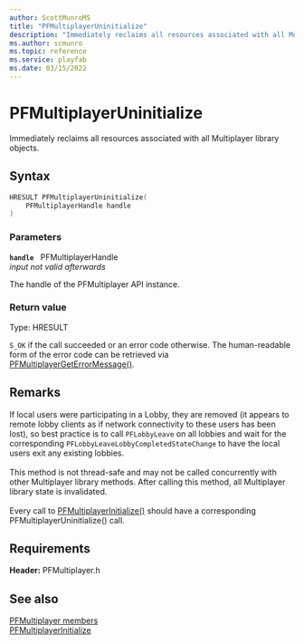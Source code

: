 ```yaml
---
author: ScottMunroMS
title: "PFMultiplayerUninitialize"
description: "Immediately reclaims all resources associated with all Multiplayer library objects."
ms.author: scmunro
ms.topic: reference
ms.service: playfab
ms.date: 03/15/2022
---
```


# PFMultiplayerUninitialize  

Immediately reclaims all resources associated with all Multiplayer library objects.  

## Syntax  
  
```cpp
HRESULT PFMultiplayerUninitialize(  
    PFMultiplayerHandle handle  
)  
```  
  
### Parameters  
  
**`handle`** &nbsp; PFMultiplayerHandle  
*input not valid afterwards*  
  
The handle of the PFMultiplayer API instance.  
  
  
### Return value
Type: HRESULT
  
```S_OK``` if the call succeeded or an error code otherwise. The human-readable form of the error code can be retrieved via [PFMultiplayerGetErrorMessage()](pfmultiplayergeterrormessage.md).
  
## Remarks  
  
If local users were participating in a Lobby, they are removed (it appears to remote lobby clients as if network connectivity to these users has been lost), so best practice is to call ```PFLobbyLeave``` on all lobbies and wait for the corresponding ```PFLobbyLeaveLobbyCompletedStateChange``` to have the local users exit any existing lobbies. <br /><br /> This method is not thread-safe and may not be called concurrently with other Multiplayer library methods. After calling this method, all Multiplayer library state is invalidated.   <br /><br /> Every call to [PFMultiplayerInitialize()](pfmultiplayerinitialize.md) should have a corresponding PFMultiplayerUninitialize() call.
  
## Requirements  
  
**Header:** PFMultiplayer.h
  
## See also  
[PFMultiplayer members](../pfmultiplayer_members.md)  
[PFMultiplayerInitialize](pfmultiplayerinitialize.md)
  
  
